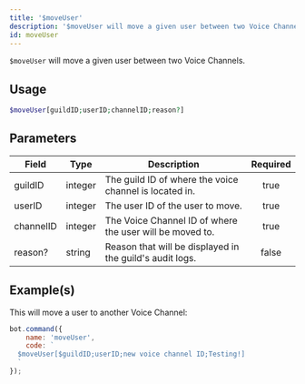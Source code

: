 ```yaml
---
title: '$moveUser'
description: '$moveUser will move a given user between two Voice Channels.'
id: moveUser
---
```


`$moveUser` will move a given user between two Voice Channels.

## Usage

```php
$moveUser[guildID;userID;channelID;reason?]
```

## Parameters

| Field     | Type    | Description                                              | Required |
| --------- | ------- | -------------------------------------------------------- |:--------:|
| guildID   | integer | The guild ID of where the voice channel is located in.   |   true   |
| userID    | integer | The user ID of the user to move.                         |   true   |
| channelID | integer | The Voice Channel ID of where the user will be moved to. |   true   |
| reason?   | string  | Reason that will be displayed in the guild's audit logs. |  false   |

## Example(s)

This will move a user to another Voice Channel:

```javascript
bot.command({
    name: 'moveUser',
    code: `
  $moveUser[$guildID;userID;new voice channel ID;Testing!]
  `
});
```